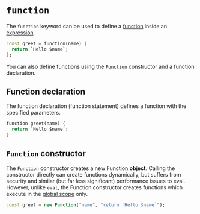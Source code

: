 # `function`

The `function` keyword can be used to define a [function][concept-functions] inside an [expression][concept-expressions].

```dart
const greet = function(name) {
  return `Hello $name`;
};
```

You can also define functions using the `Function` constructor and a function declaration.

## Function declaration

The function declaration (function statement) defines a function with the specified parameters.

```dart
function greet(name) {
  return `Hello $name`;
}
```

## `Function` constructor

The `Function` constructor creates a new Function **object**. Calling the constructor directly can create functions dynamically, but suffers from security and similar (but far less significant) performance issues to eval. However, unlike `eval`, the Function constructor creates functions which execute in the [global scope][concept-scope] only.

```dart
const greet = new Function("name", "return `Hello $name`");
```

[concept-scope]: ../../../concepts/scope.md
[concept-expressions]: ../../../concepts/expressions.md
[concept-functions]: ../../../concepts/functions.md
